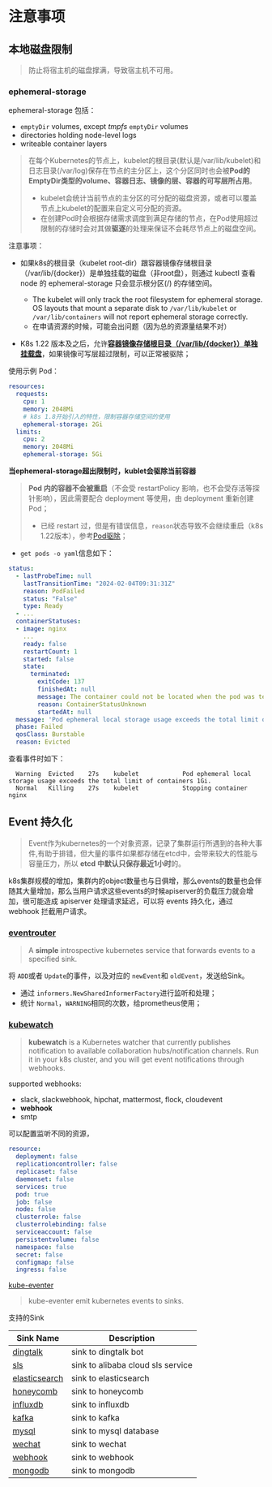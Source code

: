 # 注意事项



## 本地磁盘限制

> 防止将宿主机的磁盘撑满，导致宿主机不可用。

### ephemeral-storage

ephemeral-storage 包括：

- `emptyDir` volumes, except *tmpfs* `emptyDir` volumes
- directories holding node-level logs
- writeable container layers

> 在每个Kubernetes的节点上，kubelet的根目录(默认是/var/lib/kubelet)和日志目录(/var/log)保存在节点的主分区上，这个分区同时也会被**Pod的EmptyDir类型的volume、容器日志、镜像的层、容器的可写层所占用**。
>
> - kubelet会统计当前节点的主分区的可分配的磁盘资源，或者可以覆盖节点上kubelet的配置来自定义可分配的资源。
> - 在创建Pod时会根据存储需求调度到满足存储的节点，在Pod使用超过限制的存储时会对其做**驱逐**的处理来保证不会耗尽节点上的磁盘空间。

注意事项：

-  如果k8s的根目录（kubelet root-dir）跟容器镜像存储根目录（/var/lib/{docker}）是单独挂载的磁盘（非root盘），则通过 kubectl 查看 node 的 ephemeral-storage 只会显示根分区(/) 的存储空间。
   - The kubelet will only track the root filesystem for ephemeral storage. OS layouts that mount a separate disk to `/var/lib/kubelet` or `/var/lib/containers` will not report ephemeral storage correctly.
   - 在申请资源的时候，可能会出问题（因为总的资源量结果不对）

-  K8s 1.22 版本及之后，允许[**容器镜像存储根目录（/var/lib/{docker}）单独挂载盘**](https://kubernetes.io/docs/concepts/configuration/manage-resources-containers/#configurations-for-local-ephemeral-storage)，如果镜像可写层超过限制，可以正常被驱除；

使用示例 Pod：

```yaml
resources:
  requests:
    cpu: 1
    memory: 2048Mi
    # k8s 1.8开始引入的特性，限制容器存储空间的使用
    ephemeral-storage: 2Gi
  limits:
    cpu: 2
    memory: 2048Mi
    ephemeral-storage: 5Gi
```

**当ephemeral-storage超出限制时，kublet会驱除当前容器**

> **Pod 内的容器不会被重启**（不会受 restartPolicy 影响，也不会受存活等探针影响），因此需要配合 deployment 等使用，由 deployment 重新创建 Pod；
>
> - 已经 restart 过，但是有错误信息，`reason`状态导致不会继续重启（k8s 1.22版本），参考[Pod驱除](https://kubernetes.io/zh-cn/docs/concepts/scheduling-eviction/node-pressure-eviction/)；

- `get pods -o yaml`信息如下：

```yaml
status:
  - lastProbeTime: null
    lastTransitionTime: "2024-02-04T09:31:31Z"
    reason: PodFailed
    status: "False"
    type: Ready
  - ...
  containerStatuses:
  - image: nginx
    ...
    ready: false
    restartCount: 1
    started: false
    state:
      terminated:
        exitCode: 137
        finishedAt: null
        message: The container could not be located when the pod was terminated
        reason: ContainerStatusUnknown
        startedAt: null
  message: 'Pod ephemeral local storage usage exceeds the total limit of containers 1Gi. '
  phase: Failed
  qosClass: Burstable
  reason: Evicted
```

查看事件时如下：

```shell
  Warning  Evicted    27s    kubelet            Pod ephemeral local storage usage exceeds the total limit of containers 1Gi.
  Normal   Killing    27s    kubelet            Stopping container nginx
```





##  Event 持久化

> Event作为kubernetes的一个对象资源，记录了集群运行所遇到的各种大事件,有助于排错，但大量的事件如果都存储在etcd中，会带来较大的性能与容量压力，所以 **etcd 中默认只保存最近1小时**的。

k8s集群规模的增加，集群内的object数量也与日俱增，那么events的数量也会伴随其大量增加，那么当用户请求这些events的时候apiserver的负载压力就会增加，很可能造成 apiserver 处理请求延迟，可以将 events 持久化，通过 webhook 拦截用户请求。

### [eventrouter](https://github.com/openshift/eventrouter)

> A **simple** introspective kubernetes service that forwards events to a specified sink.

将 `ADD`或者 `Update`的事件，以及对应的 `newEvent`和 `oldEvent`，发送给Sink。

- 通过 `informers.NewSharedInformerFactory`进行监听和处理；
- 统计 `Normal`，`WARNING`相同的次数，给prometheus使用；

### [kubewatch](https://github.com/robusta-dev/kubewatch)

> **kubewatch** is a Kubernetes watcher that currently publishes notification to available collaboration hubs/notification channels. Run it in your k8s cluster, and you will get event notifications through webhooks.

supported webhooks:

- slack, slackwebhook, hipchat, mattermost, flock, cloudevent
- **webhook**
- smtp

可以配置监听不同的资源，

```yaml
resource:
  deployment: false
  replicationcontroller: false
  replicaset: false
  daemonset: false
  services: true
  pod: true
  job: false
  node: false
  clusterrole: false
  clusterrolebinding: false
  serviceaccount: false
  persistentvolume: false
  namespace: false
  secret: false
  configmap: false
  ingress: false
```

[kube-eventer](https://github.com/AliyunContainerService/kube-eventer)

> kube-eventer emit kubernetes events to sinks.

支持的Sink

| Sink Name                                                    | Description                       |
| ------------------------------------------------------------ | --------------------------------- |
| [dingtalk](https://github.com/AliyunContainerService/kube-eventer/blob/master/docs/en/dingtalk-sink.md) | sink to dingtalk bot              |
| [sls](https://github.com/AliyunContainerService/kube-eventer/blob/master/docs/en/sls-sink.md) | sink to alibaba cloud sls service |
| [elasticsearch](https://github.com/AliyunContainerService/kube-eventer/blob/master/docs/en/elasticsearch-sink.md) | sink to elasticsearch             |
| [honeycomb](https://github.com/AliyunContainerService/kube-eventer/blob/master/docs/en/honeycomb-sink.md) | sink to honeycomb                 |
| [influxdb](https://github.com/AliyunContainerService/kube-eventer/blob/master/docs/en/influxdb-sink.md) | sink to influxdb                  |
| [kafka](https://github.com/AliyunContainerService/kube-eventer/blob/master/docs/en/kafka-sink.md) | sink to kafka                     |
| [mysql](https://github.com/AliyunContainerService/kube-eventer/blob/master/docs/en/mysql-sink.md) | sink to mysql database            |
| [wechat](https://github.com/AliyunContainerService/kube-eventer/blob/master/docs/en/wechat-sink.md) | sink to wechat                    |
| [webhook](https://github.com/AliyunContainerService/kube-eventer/blob/master/docs/en/webhook-sink.md) | sink to webhook                   |
| [mongodb](https://github.com/AliyunContainerService/kube-eventer/blob/master/docs/en/mongodb-sink.md) | sink to mongodb                   |

